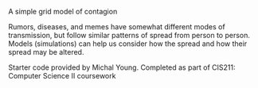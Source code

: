 A simple grid model of contagion

Rumors, diseases, and memes have somewhat different modes of transmission, but follow similar patterns of spread from person to person. Models (simulations) can help us consider how the spread and how their spread may be altered.

Starter code provided by Michal Young.
Completed as part of CIS211: Computer Science II coursework
